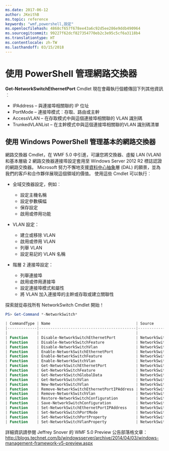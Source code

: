 ```yaml
---
ms.date: 2017-06-12
author: JKeithB
ms.topic: reference
keywords: "wmf,powershell,設定"
ms.openlocfilehash: 4868cf657f678ee43a6c92d5ee286e9ddb490964
ms.sourcegitcommit: 99227f62dcf827354770eb2c3e95c5cf6a3118b4
ms.translationtype: HT
ms.contentlocale: zh-TW
ms.lasthandoff: 03/15/2018
---
```

# <a name="network-switch-management-with-powershell"></a>使用 PowerShell 管理網路交換器

**Get-NetworkSwitchEthernetPort** Cmdlet 現在會藉執行個體傳回下列其他資訊︰

- IPAddress – 與連接埠相關聯的 IP 位址
- PortMode – 連接埠模式︰存取、路由或主幹
- AccessVLAN – 在存取模式中與這個連接埠相關聯的 VLAN 識別碼
- TrunkedVLANList – 在主幹模式中與這個連接埠相關聯的VLAN 識別碼清單

## <a name="fundamental-network-switch-management-with-windows-powershell"></a>使用 Windows PowerShell 管理基本的網路交換器

網路交換器 Cmdlet，在 WMF 5.0 中引進，可讓您將交換器、虛擬 LAN (VLAN) 和基本層級 2 網路交換器連接埠設定套用至 Windows Server 2012 R2 標誌認證的網路交換器。 Microsoft 努力不懈地支援[資料中心抽象](http://technet.microsoft.com/cloud/dal.aspx)層 (DAL) 的願景，並為我們的客戶和合作夥伴展現這個領域的價值。 使用這些 Cmdlet 可以執行︰

- 全域交換器設定，例如︰
    - 設定主機名稱
    - 設定參數橫幅
    - 保存設定
    - 啟用或停用功能

- VLAN 設定：
    - 建立或移除 VLAN
    - 啟用或停用 VLAN
    - 列舉 VLAN
    - 設定易記的 VLAN 名稱

- 階層 2 連接埠設定：
    - 列舉連接埠
    - 啟用或停用連接埠
    - 設定連接埠模式和屬性
    - 將 VLAN 加入連接埠的主幹或存取或建立關聯性

探索就從尋找所有 NetworkSwitch Cmdlet 開始！

```powershell
PS> Get-Command *-NetworkSwitch*

| CommandType | Name                                      | Source        |
|-------------|-------------------------------------------|---------------|
|             |                                           |               |
| Function    | Disable-NetworkSwitchEthernetPort         | NetworkSwitch |
| Function    | Disable-NetworkSwitchFeature              | NetworkSwitch |
| Function    | Disable-NetworkSwitchVlan                 | NetworkSwitch |
| Function    | Enable-NetworkSwitchEthernetPort          | NetworkSwitch |
| Function    | Enable-NetworkSwitchFeature               | NetworkSwitch |
| Function    | Enable-NetworkSwitchVlan                  | NetworkSwitch |
| Function    | Get-NetworkSwitchEthernetPort             | NetworkSwitch |
| Function    | Get-NetworkSwitchFeature                  | NetworkSwitch |
| Function    | Get-NetworkSwitchGlobalData               | NetworkSwitch |
| Function    | Get-NetworkSwitchVlan                     | NetworkSwitch |
| Function    | New-NetworkSwitchVlan                     | NetworkSwitch |
| Function    | Remove-NetworkSwitchEthernetPortIPAddress | NetworkSwitch |
| Function    | Remove-NetworkSwitchVlan                  | NetworkSwitch |
| Function    | Restore-NetworkSwitchConfiguration        | NetworkSwitch |
| Function    | Save-NetworkSwitchConfiguration           | NetworkSwitch |
| Function    | Set-NetworkSwitchEthernetPortIPAddress    | NetworkSwitch |
| Function    | Set-NetworkSwitchPortMode                 | NetworkSwitch |
| Function    | Set-NetworkSwitchPortProperty             | NetworkSwitch |
| Function    | Set-NetworkSwitchVlanProperty             | NetworkSwitch |
```

詳細資訊請參閱 Jeffrey Snover 的 WMF 5.0 Preview 公告部落格文章：<http://blogs.technet.com/b/windowsserver/archive/2014/04/03/windows-management-framework-v5-preview.aspx>

